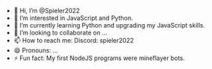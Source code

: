 - 👋 Hi, I’m @Spieler2022
- 👀 I’m interested in JavaScript and Python.
- 🌱 I’m currently learning Python and upgrading my JavaScript skills.
- 💞️ I’m looking to collaborate on ...
- 📫 How to reach me: Discord: spieler2022
- 😄 Pronouns: ...
- ⚡ Fun fact: My first NodeJS programs were mineflayer bots. 

<!---
Spieler2022/Spieler2022 is a ✨ special ✨ repository because its `README.md` (this file) appears on your GitHub profile.
You can click the Preview link to take a look at your changes.
--->
